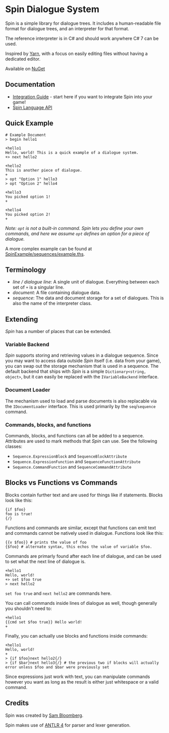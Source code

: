 # Spin Dialogue System

Spin is a simple library for dialogue trees. It includes a human-readable file format for
dialogue trees, and an interpreter for that format.

The reference interpreter is in C# and should work anywhere C# 7 can be used.

Inspired by [Yarn](https://github.com/InfiniteAmmoInc/Yarn), with a focus on easily editing files
without having a dedicated editor.

Available on [NuGet](https://www.nuget.org/packages/xbloom.Spin/)

## Documentation

* [Integration Guide](https://github.com/redxdev/Spin/tree/master/Docs/Integration.md) - start here if you want to integrate Spin into your game!
* [Spin Language API](https://github.com/redxdev/Spin/tree/master/Docs/API)

## Quick Example

    # Example Document
    > begin hello1

    +hello1
    Hello, world! This is a quick example of a dialogue system.
    +> next hello2

    +hello2
    This is another piece of dialogue.
    +
    > opt "Option 1" hello3
    > opt "Option 2" hello4

    +hello3
    You picked option 1!
    +

    +hello4
    You picked option 2!
    +

_Note: `opt` is not a built-in command. Spin lets you define your own commands, and here we assume `opt` defines an option for a piece of dialogue._

A more complex example can be found at [SpinExample/sequences/example.ths](https://github.com/redxdev/Spin/blob/master/SpinExample/sequences/example.ths).

## Terminology

* _line / dialogue line_: A single unit of dialogue. Everything between each set of `+` is a singular line.
* _document_: A file containing dialogue data.
* _sequence_: The data and document storage for a set of dialogues. This is also the name of the interpreter class.

## Extending

_Spin_ has a number of places that can be extended.

### Variable Backend

_Spin_ supports storing and retrieving values in a dialogue sequence. Since you may want to access data outside _Spin_ itself (i.e. data from your game),
you can swap out the storage mechanism that is used in a sequence. The default backend that ships with _Spin_ is a simple `Dictionary<string, object>`, but
it can easily be replaced with the `IVariableBackend` interface.

### Document Loader

The mechanism used to load and parse documents is also replacable via the `IDocumentLoader` interface. This is used primarily by the `seq`/`sequence` command.

### Commands, blocks, and functions

Commands, blocks, and functions can all be added to a sequence. Attributes are used to mark methods that _Spin_ can use. See the following classes:

* `Sequence.ExpressionBlock` and `SequenceBlockAttribute`
* `Sequence.ExpressionFunction` and `SequenceFunctionAttribute`
* `Sequence.CommandFunction` and `SequenceCommandAttribute`

## Blocks vs Functions vs Commands

Blocks contain further text and are used for things like if statements. Blocks look like this:

    {if $foo}
    foo is true!
    {/}

Functions and commands are similar, except that functions can emit text and commands cannot be natively used in
dialogue. Functions look like this:

    {{v $foo}} # prints the value of foo
    {$foo} # alternate syntax, this echos the value of variable $foo.

Commands are primarly found after each line of dialogue, and can be used to set what the next line of dialogue is.

    +hello1
    Hello, world!
    +> set $foo true
    > next hello2

`set foo true` and `next hello2` are commands here.

You can call commands inside lines of dialogue as well, though generally you shouldn't need to:

    +hello1
    {{cmd set $foo true}} Hello world!
    +

Finally, you can actually use blocks and functions inside commands:

    +hello1
    Hello, world!
    +
    > {if $foo}next hello2{/}
    > {if $bar}next hello3{/} # the previous two if blocks will actually error unless $foo and $bar were previously set

Since expressions just work with text, you can manipulate commands however you want as long as the result is either just whitespace or a valid command.

## Credits

Spin was created by [Sam Bloomberg](https://xbloom.io).

Spin makes use of [ANTLR 4](https://github.com/antlr/antlr4) for parser and lexer generation.